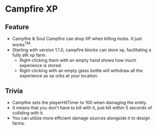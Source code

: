 # Campfire XP

## Feature

- Campfire & Soul Campfire can drop XP when killing mobs. It just works<sup>TM</sup>.
- Starting with version 1.1.0, campfire blocks can store xp, facilitating a fully afk xp farm.
  - Right-clicking them with an empty hand shows how much experience is stored.
  - Right-clicking with an empty glass bottle will withdraw all the experience as xp orbs at your location.

## Trivia

- Campfire sets the playerHitTimer to 100 when damaging the entity.
- It means that you don't have to kill with it, just kill within 5 seconds of colliding with it. 
- You can utilize more efficient damage sources alongside it to design farms.
